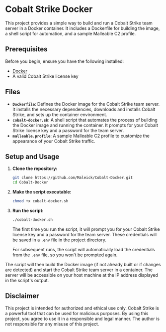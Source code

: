 # Cobalt Strike Docker

This project provides a simple way to build and run a Cobalt Strike team server in a Docker container. It includes a Dockerfile for building the image, a shell script for automation, and a sample Malleable C2 profile.

## Prerequisites

Before you begin, ensure you have the following installed:

- [Docker](https://www.docker.com/get-started)
- A valid Cobalt Strike license key

## Files

- **`Dockerfile`**: Defines the Docker image for the Cobalt Strike team server. It installs the necessary dependencies, downloads and installs Cobalt Strike, and sets up the container environment.
- **`cobalt-docker.sh`**: A shell script that automates the process of building the Docker image and running the container. It prompts for your Cobalt Strike license key and a password for the team server.
- **`malleable.profile`**: A sample Malleable C2 profile to customize the appearance of your Cobalt Strike traffic.

## Setup and Usage

1.  **Clone the repository:**

    ```bash
    git clone https://github.com/Maleick/Cobalt-Docker.git
    cd Cobalt-Docker
    ```

2.  **Make the script executable:**

    ```bash
    chmod +x cobalt-docker.sh
    ```

3.  **Run the script:**

    ```bash
    ./cobalt-docker.sh
    ```

    The first time you run the script, it will prompt you for your Cobalt Strike license key and a password for the team server. These credentials will be saved in a `.env` file in the project directory.

    For subsequent runs, the script will automatically load the credentials from the `.env` file, so you won't be prompted again.

The script will then build the Docker image (if not already built or if changes are detected) and start the Cobalt Strike team server in a container. The server will be accessible on your host machine at the IP address displayed in the script's output.

## Disclaimer

This project is intended for authorized and ethical use only. Cobalt Strike is a powerful tool that can be used for malicious purposes. By using this project, you agree to use it in a responsible and legal manner. The author is not responsible for any misuse of this project.
